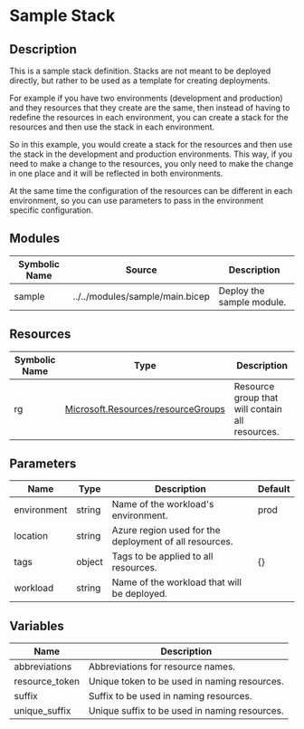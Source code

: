 # Sample Stack

## Description

This is a sample stack definition. Stacks are not meant to be deployed directly, but rather to be used as a template for creating deployments.

For example if you have two environments (development and production) and they resources that they create are the same, then instead of having to redefine the resources in each environment, you can create a stack for the resources and then use the stack in each environment.

So in this example, you would create a stack for the resources and then use the stack in the development and production environments. This way, if you need to make a change to the resources, you only need to make the change in one place and it will be reflected in both environments.

At the same time the configuration of the resources can be different in each environment, so you can use parameters to pass in the environment specific configuration.


## Modules

| Symbolic Name | Source | Description |
| --- | --- | --- |
| sample | ../../modules/sample/main.bicep | Deploy the sample module. |

## Resources

| Symbolic Name | Type | Description |
| --- | --- | --- |
| rg | [Microsoft.Resources/resourceGroups](https://learn.microsoft.com/en-us/azure/templates/microsoft.resources/resourcegroups) | Resource group that will contain all resources. |

## Parameters

| Name | Type | Description | Default |
| --- | --- | --- | --- |
| environment | string | Name of the workload's environment. | prod |
| location | string | Azure region used for the deployment of all resources. |  |
| tags | object | Tags to be applied to all resources. | {} |
| workload | string | Name of the workload that will be deployed. |  |

## Variables

| Name | Description |
| --- | --- |
| abbreviations | Abbreviations for resource names. |
| resource_token | Unique token to be used in naming resources. |
| suffix | Suffix to be used in naming resources. |
| unique_suffix | Unique suffix to be used in naming resources. |
